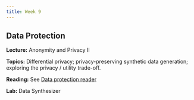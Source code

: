 ```yaml
---
title: Week 9
---
```


## Data Protection

**Lecture:** Anonymity and Privacy II

**Topics:** Differential privacy; privacy-preserving synthetic data generation; exploring the privacy / utility trade-off.

**Reading:** See [Data protection reader](../../../assets/data_protection_reader.pdf)    

**Lab:** Data Synthesizer
